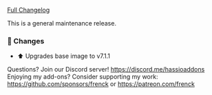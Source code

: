 [Full Changelog][changelog]

This is a general maintenance release.

### 🔨  Changes

- :arrow_up: Upgrades base image to v7.1.1

[changelog]: https://github.com/hassio-addons/addon-appdaemon/compare/v0.2.4...v0.2.5

Questions? Join our Discord server! https://discord.me/hassioaddons
Enjoying my add-ons? Consider supporting my work:
https://github.com/sponsors/frenck or https://patreon.com/frenck